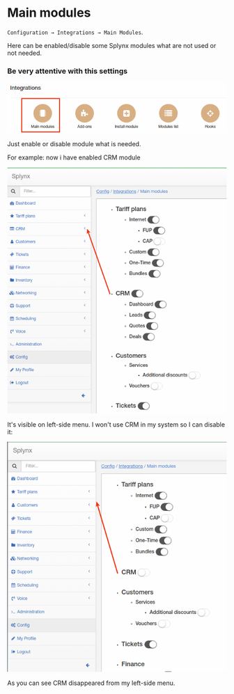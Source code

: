 Main modules
=============
 `Configuration → Integrations → Main Modules`.

Here can be enabled/disable some Splynx modules what are not used or not needed.

### Be very attentive with this settings

![icon](icon.png)

Just enable or disable module what is needed.

For example: now i have enabled CRM module

![crm_enabled](crm_enabled.png)

It's visible on left-side menu. I won't use CRM in my system so I can disable it:

![crm_disabled](crm_disabled.png)

As you can see CRM disappeared from my left-side menu.
